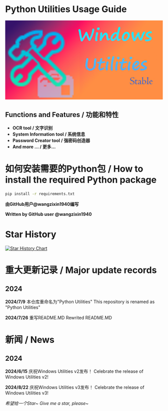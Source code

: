 # Python Utilities Usage Guide


![Logo](images/logo.png)

## Functions and Features / 功能和特性

- **OCR tool / 文字识别**
- **System Information tool / 系统信息**
- **Password Creator tool / 强密码创造器**
- **And more ... / 更多...**



# 如何安装需要的Python包 / How to install the required Python package

``` cmd
pip install -r requirements.txt
```



**由GitHub用户@wangzixin1940编写**

**Written by GitHub user @wangzixin1940**

# Star History

[![Star History Chart](https://api.star-history.com/svg?repos=wangzixin1940/Windows-Utilities&type=Date)](https://star-history.com/#wangzixin1940/Windows-Utilities&Date)

# 重大更新记录 / Major update records

## 2024

**2024/7/9**
本仓库重命名为"Python Utilities"
This repository is renamed as "Python Utilities"

**2024/7/26**
重写README.MD
Rewrited README.MD

# 新闻 / News

## 2024

**2024/6/15**
庆祝Windows Utilities v2发布！
Celebrate the release of Windows Utilities v2!

**2024/8/22**
庆祝Windows Utilities v3发布！
Celebrate the release of Windows Utilities v3!

*希望给一个Star~*
*Give me a star, please~*